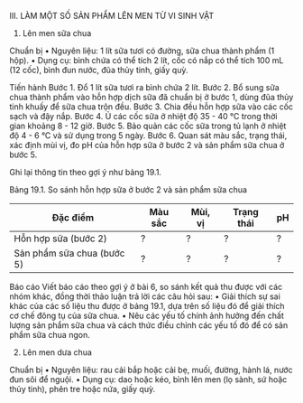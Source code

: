 III. LÀM MỘT SỐ SẢN PHẨM LÊN MEN TỪ VI SINH VẬT

1. Lên men sữa chua

Chuẩn bị
• Nguyên liệu: 1 lít sữa tươi có đường, sữa chua thành phẩm (1 hộp).
• Dụng cụ: bình chứa có thể tích 2 lít, cốc có nắp có thể tích 100 mL (12 cốc), bình đun nước, đũa thủy tinh, giấy quỳ.

Tiến hành
Bước 1. Đổ 1 lít sữa tươi ra bình chứa 2 lít.
Bước 2. Bổ sung sữa chua thành phẩm vào hỗn hợp dịch sữa đã chuẩn bị ở bước 1, dùng đũa thủy tinh khuấy để sữa chua trộn đều.
Bước 3. Chia đều hỗn hợp sữa vào các cốc sạch và đậy nắp.
Bước 4. Ủ các cốc sữa ở nhiệt độ 35 - 40 °C trong thời gian khoảng 8 - 12 giờ.
Bước 5. Bảo quản các cốc sữa trong tủ lạnh ở nhiệt độ 4 - 6 °C và sử dụng trong 5 ngày.
Bước 6. Quan sát màu sắc, trạng thái, xác định mùi vị, đo pH của hỗn hợp sữa ở bước 2 và sản phẩm sữa chua ở bước 5.

Ghi lại thông tin theo gợi ý như bảng 19.1.

Bảng 19.1. So sánh hỗn hợp sữa ở bước 2 và sản phẩm sữa chua

Đặc điểm | Màu sắc | Mùi, vị | Trạng thái | pH
--- | --- | --- | --- | ---
Hỗn hợp sữa (bước 2) | ? | ? | ? | ?
Sản phẩm sữa chua (bước 5) | ? | ? | ? | ?

Báo cáo
Viết báo cáo theo gợi ý ở bài 6, so sánh kết quả thu được với các nhóm khác, đồng thời thảo luận trả lời các câu hỏi sau:
• Giải thích sự sai khác của các số liệu thu được ở bảng 19.1, dựa trên số liệu đó để giải thích cơ chế đông tụ của sữa chua.
• Nêu các yếu tố chính ảnh hưởng đến chất lượng sản phẩm sữa chua và cách thức điều chỉnh các yếu tố đó để có sản phẩm sữa chua ngon.

2. Lên men dưa chua

Chuẩn bị
• Nguyên liệu: rau cải bắp hoặc cải bẹ, muối, đường, hành lá, nước đun sôi để nguội.
• Dụng cụ: dao hoặc kéo, bình lên men (lọ sành, sứ hoặc thủy tinh), phên tre hoặc nứa, giấy quỳ.
